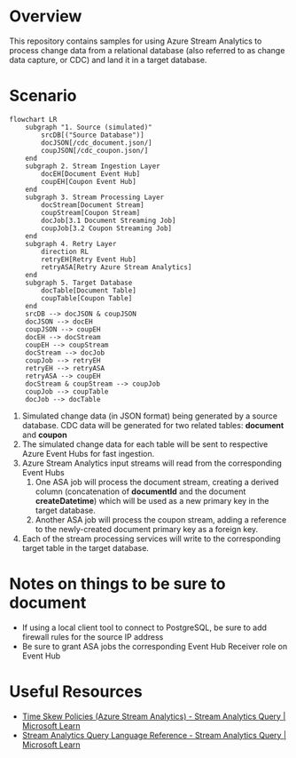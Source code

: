# Overview

This repository contains samples for using Azure Stream Analytics to process change data from a relational database (also referred to as change data capture, or CDC) and land it in a target database.
# Scenario

```mermaid
flowchart LR
    subgraph "1. Source (simulated)"
        srcDB[("Source Database")]
        docJSON[/cdc_document.json/]
        coupJSON[/cdc_coupon.json/]
    end
    subgraph 2. Stream Ingestion Layer
        docEH[Document Event Hub]
        coupEH[Coupon Event Hub]
    end
    subgraph 3. Stream Processing Layer
        docStream[Document Stream]
        coupStream[Coupon Stream]
        docJob[3.1 Document Streaming Job]
        coupJob[3.2 Coupon Streaming Job]  
    end
    subgraph 4. Retry Layer
        direction RL
        retryEH[Retry Event Hub]
        retryASA[Retry Azure Stream Analytics]
    end
    subgraph 5. Target Database
        docTable[Document Table]
        coupTable[Coupon Table]
    end
    srcDB --> docJSON & coupJSON
    docJSON --> docEH
    coupJSON --> coupEH
    docEH --> docStream
    coupEH --> coupStream
    docStream --> docJob
    coupJob --> retryEH
    retryEH --> retryASA
    retryASA --> coupEH
    docStream & coupStream --> coupJob
    coupJob --> coupTable
    docJob --> docTable
```

1. Simulated change data (in JSON format) being generated by a source database. CDC data will be generated for two related tables: **document** and **coupon**
2. The simulated change data for each table will be sent to respective Azure Event Hubs for fast ingestion.
3. Azure Stream Analytics input streams will read from the corresponding Event Hubs
    1. One ASA job will process the document stream, creating a derived column (concatenation of **documentId** and the document **createDatetime**) which will be used as a new primary key in the target database.
    2. Another ASA job will process the coupon stream, adding a reference to the newly-created document primary key as a foreign key.
4. Each of the stream processing services will write to the corresponding target table in the target database.

# Notes on things to be sure to document

- If using a local client tool to connect to PostgreSQL, be sure to add firewall rules for the source IP address
- Be sure to grant ASA jobs the corresponding Event Hub Receiver role on Event Hub

# Useful Resources

- [Time Skew Policies (Azure Stream Analytics) - Stream Analytics Query | Microsoft Learn](https://learn.microsoft.com/en-us/stream-analytics-query/time-skew-policies-azure-stream-analytics)
- [Stream Analytics Query Language Reference - Stream Analytics Query | Microsoft Learn](https://learn.microsoft.com/en-us/stream-analytics-query/stream-analytics-query-language-reference)